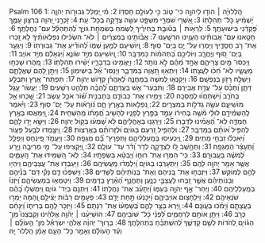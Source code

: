 Psalm 106
1: הַֽלְלוּיָ֨הּ ׀ הוֹד֣וּ לַיהוָ֣ה כִּי־ ט֑וֹב כִּ֖י לְעוֹלָ֣ם חַסְדּֽוֹ׃
2: מִ֗י יְ֭מַלֵּל גְּבוּר֣וֹת יְהוָ֑ה יַ֝שְׁמִ֗יעַ כָּל־ תְּהִלָּתֽוֹ׃
3: אַ֭שְׁרֵי שֹׁמְרֵ֣י מִשְׁפָּ֑ט עֹשֵׂ֖ה צְדָקָ֣ה בְכָל־ עֵֽת׃
4: זָכְרֵ֣נִי יְ֭הוָה בִּרְצ֣וֹן עַמֶּ֑ךָ פָּ֝קְדֵ֗נִי בִּישׁוּעָתֶֽךָ׃
5: לִרְא֤וֹת ׀ בְּט֘וֹבַ֤ת בְּחִירֶ֗יךָ לִ֭שְׂמֹחַ בְּשִׂמְחַ֣ת גּוֹיֶ֑ךָ לְ֝הִתְהַלֵּ֗ל עִם־ נַחֲלָתֶֽךָ׃
6: חָטָ֥אנוּ עִם־ אֲבוֹתֵ֗ינוּ הֶעֱוִ֥ינוּ הִרְשָֽׁעְנוּ׃
7: אֲב֘וֹתֵ֤ינוּ בְמִצְרַ֨יִם ׀ לֹא־ הִשְׂכִּ֬ילוּ נִפְלְאוֹתֶ֗יךָ לֹ֣א זָ֭כְרוּ אֶת־ רֹ֣ב חֲסָדֶ֑יךָ וַיַּמְר֖וּ עַל־ יָ֣ם בְּיַם־ סֽוּף׃
8: וַֽ֭יּוֹשִׁיעֵם לְמַ֣עַן שְׁמ֑וֹ לְ֝הוֹדִ֗יעַ אֶת־ גְּבוּרָתֽוֹ׃
9: וַיִּגְעַ֣ר בְּיַם־ ס֭וּף וֽ͏ַיֶּחֱרָ֑ב וַיּוֹלִיכֵ֥ם בַּ֝תְּהֹמ֗וֹת כַּמִּדְבָּֽר׃
10: וַֽ֭יּוֹשִׁיעֵם מִיַּ֣ד שׂוֹנֵ֑א וַ֝יִּגְאָלֵ֗ם מִיַּ֥ד אוֹיֵֽב׃
11: וַיְכַסּוּ־ מַ֥יִם צָרֵיהֶ֑ם אֶחָ֥ד מֵ֝הֶ֗ם לֹ֣א נוֹתָֽר׃
12: וַיַּאֲמִ֥ינוּ בִדְבָרָ֑יו יָ֝שִׁ֗ירוּ תְּהִלָּתֽוֹ׃
13: מִֽ֭הֲרוּ שָׁכְח֣וּ מַעֲשָׂ֑יו לֹֽא־ חִ֝כּ֗וּ לַעֲצָתֽוֹ׃
14: וַיִּתְאַוּ֣וּ תַ֭אֲוָה בַּמִּדְבָּ֑ר וַיְנַסּוּ־ אֵ֝֗ל בִּֽישִׁימֽוֹן׃
15: וַיִּתֵּ֣ן לָ֭הֶם שֶׁאֱלָתָ֑ם וַיְשַׁלַּ֖ח רָז֣וֹן בְּנַפְשָֽׁם׃
16: וַיְקַנְא֣וּ לְ֭מֹשֶׁה בַּֽמַּחֲנֶ֑ה לְ֝אַהֲרֹ֗ן קְד֣וֹשׁ יְהוָֽה׃
17: תִּפְתַּח־ אֶ֭רֶץ וַתִּבְלַ֣ע דָּתָ֑ן וַ֝תְּכַ֗ס עַל־ עֲדַ֥ת אֲבִירָֽם׃
18: וַתִּבְעַר־ אֵ֥שׁ בַּעֲדָתָ֑ם לֶ֝הָבָ֗ה תְּלַהֵ֥ט רְשָׁעִֽים׃
19: יַעֲשׂוּ־ עֵ֥גֶל בְּחֹרֵ֑ב וַ֝יִּשְׁתַּחֲו֗וּ לְמַסֵּכָֽה׃
20: וַיָּמִ֥ירוּ אֶת־ כְּבוֹדָ֑ם בְּתַבְנִ֥ית שׁ֝֗וֹר אֹכֵ֥ל עֵֽשֶׂב׃
21: שָׁ֭כְחוּ אֵ֣ל מוֹשִׁיעָ֑ם עֹשֶׂ֖ה גְדֹל֣וֹת בְּמִצְרָֽיִם׃
22: נִ֭פְלָאוֹת בְּאֶ֣רֶץ חָ֑ם נ֝וֹרָא֗וֹת עַל־ יַם־ סֽוּף׃
23: וַיֹּ֗אמֶר לְֽהַשְׁמִ֫ידָ֥ם לוּלֵ֡י מֹ֘שֶׁ֤ה בְחִיר֗וֹ עָמַ֣ד בַּפֶּ֣רֶץ לְפָנָ֑יו לְהָשִׁ֥יב חֲ֝מָת֗וֹ מֵֽהַשְׁחִֽית׃
24: וַֽ֭יִּמְאֲסוּ בְּאֶ֣רֶץ חֶמְדָּ֑ה לֹֽא־ הֶ֝אֱמִ֗ינוּ לִדְבָרֽוֹ׃
25: וַיֵּרָגְנ֥וּ בְאָהֳלֵיהֶ֑ם לֹ֥א שָׁ֝מְע֗וּ בְּק֣וֹל יְהוָֽה׃
26: וַיִּשָּׂ֣א יָד֣וֹ לָהֶ֑ם לְהַפִּ֥יל א֝וֹתָ֗ם בַּמִּדְבָּֽר׃
27: וּלְהַפִּ֣יל זַ֭רְעָם בַּגּוֹיִ֑ם וּ֝לְזָרוֹתָ֗ם בָּאֲרָצֽוֹת׃
28: וַ֭יִּצָּ֣מְדוּ לְבַ֣עַל פְּע֑וֹר וַ֝יֹּאכְל֗וּ זִבְחֵ֥י מֵתִֽים׃
29: וַ֭יַּכְעִיסוּ בְּמַֽעַלְלֵיהֶ֑ם וַתִּפְרָץ־ בָּ֝֗ם מַגֵּפָֽה׃
30: וַיַּעֲמֹ֣ד פִּֽ֭ינְחָס וַיְפַלֵּ֑ל וַ֝תֵּעָצַ֗ר הַמַּגֵּפָֽה׃
31: וַתֵּחָ֣שֶׁב ל֭וֹ לִצְדָקָ֑ה לְדֹ֥ר וָ֝דֹ֗ר עַד־ עוֹלָֽם׃
32: וַ֭יַּקְצִיפוּ עַל־ מֵ֥י מְרִיבָ֑ה וַיֵּ֥רַע לְ֝מֹשֶׁ֗ה בַּעֲבוּרָֽם׃
33: כִּֽי־ הִמְר֥וּ אֶת־ רוּח֑וֹ וַ֝יְבַטֵּ֗א בִּשְׂפָתָֽיו׃
34: לֹֽא־ הִ֭שְׁמִידוּ אֶת־ הָֽעַמִּ֑ים אֲשֶׁ֤ר אָמַ֖ר יְהוָ֣ה לָהֶֽם׃
35: וַיִּתְעָרְב֥וּ בַגּוֹיִ֑ם וַֽ֝יִּלְמְד֗וּ מַֽעֲשֵׂיהֶֽם׃
36: וַיַּעַבְד֥וּ אֶת־ עֲצַבֵּיהֶ֑ם וַיִּהְי֖וּ לָהֶ֣ם לְמוֹקֵֽשׁ׃
37: וַיִּזְבְּח֣וּ אֶת־ בְּ֭נֵיהֶם וְאֶת־ בְּנֽוֹתֵיהֶ֗ם לַשֵּֽׁדִים׃
38: וַיִּֽשְׁפְּכ֨וּ דָ֪ם נָקִ֡י דַּם־ בְּנֵ֘יהֶ֤ם וּֽבְנוֹתֵיהֶ֗ם אֲשֶׁ֣ר זִ֭בְּחוּ לַעֲצַבֵּ֣י כְנָ֑עַן וַתֶּחֱנַ֥ף הָ֝אָ֗רֶץ בַּדָּמִֽים׃
39: וַיִּטְמְא֥וּ בְמַעֲשֵׂיהֶ֑ם וַ֝יִּזְנוּ֗ בְּמַֽעַלְלֵיהֶֽם׃
40: וַיִּֽחַר־ אַ֣ף יְהוָ֣ה בְּעַמּ֑וֹ וַ֝יְתָעֵ֗ב אֶת־ נַחֲלָתֽוֹ׃
41: וַיִּתְּנֵ֥ם בְּיַד־ גּוֹיִ֑ם וַֽיִּמְשְׁל֥וּ בָ֝הֶ֗ם שֹׂנְאֵיהֶֽם׃
42: וַיִּלְחָצ֥וּם אוֹיְבֵיהֶ֑ם וַ֝יִּכָּנְע֗וּ תַּ֣חַת יָדָֽם׃
43: פְּעָמִ֥ים רַבּ֗וֹת יַצִּ֫ילֵ֥ם וְ֭הֵמָּה יַמְר֣וּ בַעֲצָתָ֑ם וַ֝יָּמֹ֗כּוּ בַּעֲוֺנָֽם׃
44: וַ֭יַּרְא בַּצַּ֣ר לָהֶ֑ם בְּ֝שָׁמְע֗וֹ אֶת־ רִנָּתָֽם׃
45: וַיִּזְכֹּ֣ר לָהֶ֣ם בְּרִית֑וֹ וַ֝יִּנָּחֵ֗ם כְּרֹ֣ב
46: וַיִּתֵּ֣ן אוֹתָ֣ם לְרַחֲמִ֑ים לִ֝פְנֵ֗י כָּל־ שׁוֹבֵיהֶֽם׃
47: הוֹשִׁיעֵ֨נוּ ׀ יְה֘וָ֤ה אֱלֹהֵ֗ינוּ וְקַבְּצֵנוּ֮ מִֽן־ הַגּ֫וֹיִ֥ם לְ֭הֹדוֹת לְשֵׁ֣ם קָדְשֶׁ֑ךָ לְ֝הִשְׁתַּבֵּ֗חַ בִּתְהִלָּתֶֽךָ׃
48: בָּר֤וּךְ־ יְהוָ֨ה אֱלֹהֵ֪י יִשְׂרָאֵ֡ל מִן־ הָ֤עוֹלָ֨ם ׀ וְעַ֬ד הָעוֹלָ֗ם וְאָמַ֖ר כָּל־ הָעָ֥ם אָמֵ֗ן הַֽלְלוּ־ יָֽהּ׃